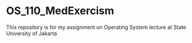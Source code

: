 # OS_110_MedExercism
This repository is for my assignment on Operating System lecture at State University of Jakarta
